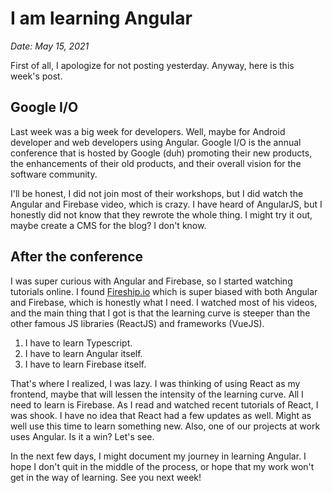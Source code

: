 # I am learning Angular

*Date: May 15, 2021*

First of all, I apologize for not posting yesterday. Anyway, here is this week's post.

## Google I/O

Last week was a big week for developers. Well, maybe for Android developer and web developers using Angular. Google I/O is the annual conference that is hosted by Google (duh) promoting their new products, the enhancements of their old products, and their overall vision for the software community.

I'll be honest, I did not join most of their workshops, but I did watch the Angular and Firebase video, which is crazy. I have heard of AngularJS, but I honestly did not know that they rewrote the whole thing. I might try it out, maybe create a CMS for the blog? I don't know.

## After the conference

I was super curious with Angular and Firebase, so I started watching tutorials online. I found [Fireship.io](https://fireship.io) which is super biased with both Angular and Firebase, which is honestly what I need. I watched most of his videos, and the main thing that I got is that the learning curve is steeper than the other famous JS libraries (ReactJS) and frameworks (VueJS).

1. I have to learn Typescript.
2. I have to learn Angular itself.
3. I have to learn Firebase itself.

That's where I realized, I was lazy. I was thinking of using React as my frontend, maybe that will lessen the intensity of the learning curve. All I need to learn is Firebase. As I read and watched recent tutorials of React, I was shook. I have no idea that React had a few updates as well. Might as well use this time to learn something new. Also, one of our projects at work uses Angular. Is it a win? Let's see.

In the next few days, I might document my journey in learning Angular. I hope I don't quit in the middle of the process, or hope that my work won't get in the way of learning. See you next week!